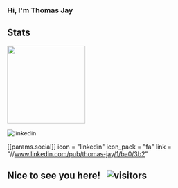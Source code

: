 ### Hi, I'm Thomas Jay



## Stats
<img height="180em" src="https://github-readme-stats.vercel.app/api?username=ThomasJay&show_icons=true&hide_border=true&&count_private=true&include_all_commits=true" />


<!--
**ThomasJay/ThomasJay** is a ✨ _special_ ✨ repository because its `README.md` (this file) appears on your GitHub profile.

Here are some ideas to get you started:

- 🔭 I’m currently working on ...
- 🌱 I’m currently learning ...
- 👯 I’m looking to collaborate on ...
- 🤔 I’m looking for help with ...
- 💬 Ask me about ...
- 📫 How to reach me: ...
- 😄 Pronouns: ...
- ⚡ Fun fact: ...
-->

![linkedin](https://www.linkedin.com/pub/thomas-jay/1/ba0/3b2)

[[params.social]]
    icon = "linkedin"
    icon_pack = "fa"
    link = "//www.linkedin.com/pub/thomas-jay/1/ba0/3b2"
    
## Nice to see you here! &nbsp; ![visitors](https://visitor-badge.glitch.me/badge?page_id=page.id)

